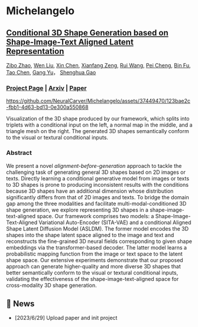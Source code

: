 # Michelangelo

## [Conditional 3D Shape Generation based on Shape-Image-Text Aligned Latent Representation](https://neuralcarver.github.io/michelangelo)<br/>
[Zibo Zhao](https://github.com/Maikouuu),
[Wen Liu](https://github.com/StevenLiuWen),
[Xin Chen](https://chenxin.tech/),
[Xianfang Zeng](https://neuralcarver.github.io/michelangelo),
[Rui Wang](https://neuralcarver.github.io/michelangelo),
[Pei Cheng](https://neuralcarver.github.io/michelangelo),
[Bin Fu](https://neuralcarver.github.io/michelangelo),
[Tao Chen](https://eetchen.github.io),
[Gang Yu](https://www.skicyyu.org)，
[Shenghua Gao](https://sist.shanghaitech.edu.cn/sist_en/2020/0814/c7582a54772/page.htm)<br/>
### [Project Page](https://neuralcarver.github.io/michelangelo/) | [Arxiv](https://neuralcarver.github.io/michelangelo/) | [Paper](https://neuralcarver.github.io/michelangelo/static/paper.pdf)<br/>

https://github.com/NeuralCarver/Michelangelo/assets/37449470/123bae2c-fbb1-4d63-bd13-0e300a550868

Visualization of the 3D shape produced by our framework, which splits into triplets with a conditional input on the left, a normal map in the middle, and a triangle mesh on the right. The generated 3D shapes semantically conform to the visual or textural conditional inputs.<br/>

### Abstract
We present a novel _alignment-before-generation_ approach to tackle the challenging task of generating general 3D shapes based on 2D images or texts. Directly learning a conditional generative model from images or texts to 3D shapes is prone to producing inconsistent results with the conditions because 3D shapes have an additional dimension whose distribution significantly differs from that of 2D images and texts. To bridge the domain gap among the three modalities and facilitate multi-modal-conditioned 3D shape generation, we explore representing 3D shapes in a shape-image-text-aligned space. Our framework comprises two models: a Shape-Image-Text-Aligned Variational Auto-Encoder (SITA-VAE) and a conditional Aligned Shape Latent Diffusion Model (ASLDM). The former model encodes the 3D shapes into the shape latent space aligned to the image and text and reconstructs the fine-grained 3D neural fields corresponding to given shape embeddings via the transformer-based decoder. The latter model learns a probabilistic mapping function from the image or text space to the latent shape space. Our extensive experiments demonstrate that our proposed approach can generate higher-quality and more diverse 3D shapes that better semantically conform to the visual or textural conditional inputs, validating the effectiveness of the shape-image-text-aligned space for cross-modality 3D shape generation.



## 📰 News
- [2023/6/29] Upload paper and init project
